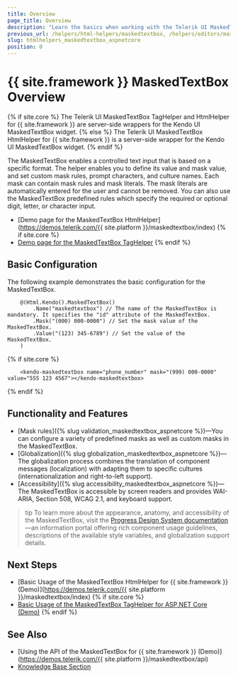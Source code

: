 ```yaml
---
title: Overview
page_title: Overview
description: "Learn the basics when working with the Telerik UI MaskedTextBox for {{ site.framework }}."
previous_url: /helpers/html-helpers/maskedtextbox, /helpers/editors/maskedtextbox/overview
slug: htmlhelpers_maskedtextbox_aspnetcore
position: 0
---
```


# {{ site.framework }} MaskedTextBox Overview

{% if site.core %}
The Telerik UI MaskedTextBox TagHelper and HtmlHelper for {{ site.framework }} are server-side wrappers for the Kendo UI MaskedTextBox widget.
{% else %}
The Telerik UI MaskedTextBox HtmlHelper for {{ site.framework }} is a server-side wrapper for the Kendo UI MaskedTextBox widget.
{% endif %}

The MaskedTextBox enables a controlled text input that is based on a specific format. The helper enables you to define its value and mask value, and set custom mask rules, prompt characters, and culture names. Each mask can contain mask rules and mask literals. The mask literals are automatically entered for the user and cannot be removed. You can also use the MaskedTextBox predefined rules which specify the required or optional digit, letter, or character input.

* [Demo page for the MaskedTextBox HtmlHelper](https://demos.telerik.com/{{ site.platform }}/maskedtextbox/index)
{% if site.core %}
* [Demo page for the MaskedTextBox TagHelper](https://demos.telerik.com/aspnet-core/maskedtextbox/tag-helper)
{% endif %}

## Basic Configuration

The following example demonstrates the basic configuration for the MaskedTextBox.

```HtmlHelper
	@(Html.Kendo().MaskedTextBox()
		.Name("maskedtextbox") // The name of the MaskedTextBox is mandatory. It specifies the "id" attribute of the MaskedTextBox.
		.Mask("(000) 000-0000") // Set the mask value of the MaskedTextBox.
		.Value("(123) 345-6789") // Set the value of the MaskedTextBox.
	)
```
{% if site.core %}
```TagHelper
    <kendo-maskedtextbox name="phone_number" mask="(999) 000-0000" value="555 123 4567"></kendo-maskedtextbox>
```
{% endif %}

## Functionality and Features

* [Mask rules]({% slug validation_maskedtextbox_aspnetcore %})—You can configure a variety of predefined masks as well as custom masks in the MaskedTextBox.
* [Globalization]({% slug globalization_maskedtextbox_aspnetcore %})—The globalization process combines the translation of component messages (localization) with adapting them to specific cultures (internationalization and right-to-left support).
* [Accessibility]({% slug accessibility_maskedtextbox_aspnetcore %})—The MaskedTextBox is accessible by screen readers and provides WAI-ARIA, Section 508, WCAG 2.1, and keyboard support.

>tip To learn more about the appearance, anatomy, and accessibility of the MaskedTextBox, visit the [Progress Design System documentation](https://www.telerik.com/design-system/docs/components/maskedtextbox/)—an information portal offering rich component usage guidelines, descriptions of the available style variables, and globalization support details.

## Next Steps
* [Basic Usage of the MaskedTextBox HtmlHelper for {{ site.framework }} (Demo)](https://demos.telerik.com/{{ site.platform }}/maskedtextbox/index)
{% if site.core %}
* [Basic Usage of the MaskedTextBox TagHelper for ASP.NET Core (Demo)](https://demos.telerik.com/aspnet-core/maskedtextbox/tag-helper)
{% endif %}

## See Also
* [Using the API of the MaskedTextBox for {{ site.framework }} (Demo)](https://demos.telerik.com/{{ site.platform }}/maskedtextbox/api)
* [Knowledge Base Section](/knowledge-base)


